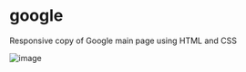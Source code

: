 # google
Responsive copy of Google main page using HTML and CSS

![image](https://user-images.githubusercontent.com/60483392/189198069-1fb1f49f-6c42-477b-93ac-b9423c95786f.png)
